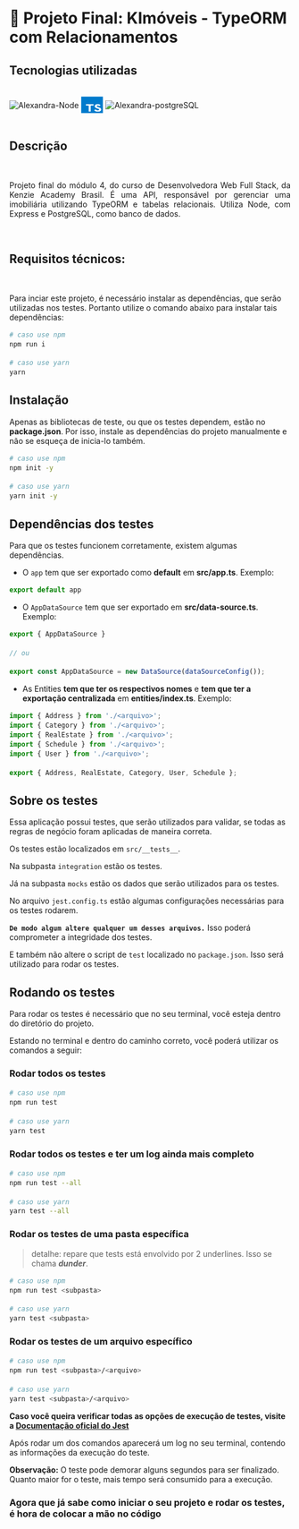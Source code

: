 
# 🏁 Projeto Final: KImóveis - TypeORM com Relacionamentos

<h2 font-family="pattaya">Tecnologias utilizadas</h2>
<div style="display: inline_block"><br>
 <img align="center" alt="Alexandra-Node" height="30" width="40" src="https://cdn.jsdelivr.net/gh/devicons/devicon/icons/nodejs/nodejs-original.svg">
 <img align="center" alt="Alexandra-Ts" height="30" width="40" src="https://raw.githubusercontent.com/devicons/devicon/master/icons/typescript/typescript-plain.svg">
 <img align="center" alt="Alexandra-postgreSQL" height="30" width="40" src="https://cdn.jsdelivr.net/gh/devicons/devicon/icons/postgresql/postgresql-original.svg"> 
</div><br>

<h2 font-family="pattaya">Descrição</h2><br>
<p font-family="robotto" font-size="16px" line-height="34px" align="justify">
Projeto final do módulo 4, do curso de Desenvolvedora Web Full Stack, da Kenzie Academy Brasil. É uma API, responsável por gerenciar uma imobiliária utilizando TypeORM e tabelas relacionais. Utiliza Node, com Express e PostgreSQL, como banco de dados.
</p><br>

<h2 font-family="pattaya">Requisitos técnicos:</h2><br>

Para inciar este projeto, é necessário instalar as dependências, que serão utilizadas nos testes. Portanto utilize o comando abaixo para instalar tais dependências:

```bash
# caso use npm
npm run i

# caso use yarn
yarn
```

## Instalação

Apenas as bibliotecas de teste, ou que os testes dependem, estão no **package.json**. Por isso, instale as dependências do projeto manualmente e não se esqueça de inicia-lo também.

```bash
# caso use npm
npm init -y

# caso use yarn
yarn init -y
```

## Dependências dos testes

Para que os testes funcionem corretamente, existem algumas dependências.

* O `app` tem que ser exportado como **default** em **src/app.ts**. Exemplo:

```ts
export default app
```

* O `AppDataSource` tem que ser exportado em **src/data-source.ts**. Exemplo:

```ts
export { AppDataSource }

// ou

export const AppDataSource = new DataSource(dataSourceConfig());
```

* As Entities **tem que ter os respectivos nomes** e **tem que ter a exportação centralizada** em **entities/index.ts**. Exemplo:

```ts
import { Address } from './<arquivo>';
import { Category } from './<arquivo>';
import { RealEstate } from './<arquivo>';
import { Schedule } from './<arquivo>';
import { User } from './<arquivo>';

export { Address, RealEstate, Category, User, Schedule };
```

## Sobre os testes

Essa aplicação possui testes, que serão utilizados para validar, se todas as regras de negócio foram aplicadas de maneira correta.

Os testes estão localizados em `src/__tests__`.

Na subpasta `integration` estão os testes.

Já na subpasta `mocks` estão os dados que serão utilizados para os testes.

No arquivo `jest.config.ts` estão algumas configurações necessárias para os testes rodarem.

**`De modo algum altere qualquer um desses arquivos.`** Isso poderá comprometer a integridade dos testes.

E também não altere o script de `test` localizado no `package.json`. Isso será utilizado para rodar os testes.

## Rodando os testes

Para rodar os testes é necessário que no seu terminal, você esteja dentro do diretório do projeto.

Estando no terminal e dentro do caminho correto, você poderá utilizar os comandos a seguir:

### Rodar todos os testes

```bash
# caso use npm
npm run test

# caso use yarn
yarn test
```

### Rodar todos os testes e ter um log ainda mais completo

```bash
# caso use npm
npm run test --all

# caso use yarn
yarn test --all
```

### Rodar os testes de uma pasta específica

> detalhe: repare que tests está envolvido por 2 underlines. Isso se chama ***dunder***.

```bash
# caso use npm
npm run test <subpasta>

# caso use yarn
yarn test <subpasta>
```

### Rodar os testes de um arquivo específico

```bash
# caso use npm
npm run test <subpasta>/<arquivo>

# caso use yarn
yarn test <subpasta>/<arquivo>
```

**Caso você queira verificar todas as opções de execução de testes, visite a [Documentação oficial do Jest](https://jestjs.io/docs/cli)**

Após rodar um dos comandos aparecerá um log no seu terminal, contendo as informações da execução do teste.

**Observação:** O teste pode demorar alguns segundos para ser finalizado. Quanto maior for o teste, mais tempo será consumido para a execução.

### Agora que já sabe como iniciar o seu projeto e rodar os testes, é hora de colocar a mão no código
